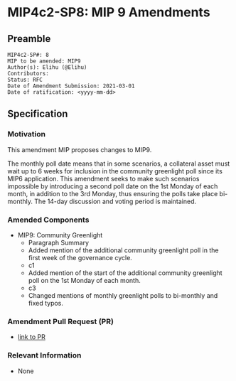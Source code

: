 # MIP4c2-SP8: MIP 9 Amendments

## Preamble

```
MIP4c2-SP#: 8
MIP to be amended: MIP9
Author(s): Elihu (@Elihu)
Contributors:
Status: RFC
Date of Amendment Submission: 2021-03-01
Date of ratification: <yyyy-mm-dd>
```

## Specification

### Motivation

This amendment MIP proposes changes to MIP9.

The monthly poll date means that in some scenarios, a collateral asset must wait up to 6 weeks for inclusion in the community greenlight poll since its MIP6 application. This amendment seeks to make such scenarios impossible by introducing a second poll date on the 1st Monday of each month, in addition to the 3rd Monday, thus ensuring the polls take place bi-monthly. The 14-day discussion and voting period is maintained.

### Amended Components

* MIP9: Community Greenlight
  * Paragraph Summary
  - Added mention of the additional community greenlight poll in the first week of the governance cycle.
  * c1
  - Added mention of the start of the additional community greenlight poll on the 1st Monday of each month.
  * c3
  - Changed mentions of monthly greenlight polls to bi-monthly and fixed typos.

### Amendment Pull Request (PR)

* [link to PR](https://github.com/makerdao/mips/pull/201/)

### Relevant Information

* None
